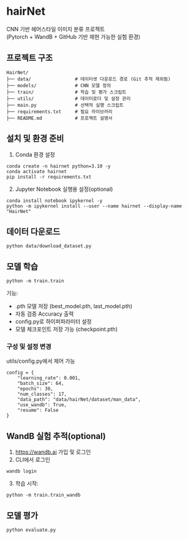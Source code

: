 # hairNet
CNN 기반 헤어스타일 이미지 분류 프로젝트  
(Pytorch + WandB + GitHub 기반 재현 가능한 실험 환경)


## 프로젝트 구조

```
HairNet/
├── data/                # 데이터셋 다운로드 경로 (Git 추적 제외됨)
├── models/              # CNN 모델 정의
├── train/               # 학습 및 평가 스크립트
├── utils/               # 데이터로더 및 설정 관리
├── main.py              # 선택적 실행 스크립트
├── requirements.txt     # 필요 라이브러리
├── README.md            # 프로젝트 설명서
```
## 설치 및 환경 준비
1. Conda 환경 설정
```
conda create -n hairnet python=3.10 -y
conda activate hairnet
pip install -r requirements.txt
```
2. Jupyter Notebook 실행용 설정(optional)
```
conda install notebook ipykernel -y
python -m ipykernel install --user --name hairnet --display-name "HairNet"
``` 
## 데이터 다운로드
```
python data/download_dataset.py
```
## 모델 학습
```
python -m train.train
```
기능:
- .pth 모델 저장 (best_model.pth, last_model.pth)
- 자동 검증 Accuracy 출력
- config.py로 하이퍼파라미터 설정
- 모델 체크포인트 저장 가능 (checkpoint.pth)

### 구성 및 설정 변경
utils/config.py에서 제어 가능
```
config = {
    "learning_rate": 0.001,
    "batch_size": 64,
    "epochs": 30,
    "num_classes": 17,
    "data_path": "data/hairNet/dataset/man_data",
    "use_wandb": True,
    "resume": False
}
```
## WandB 실험 추적(optional)
1. https://wandb.ai 가입 및 로그인
2. CLI에서 로그인
```
wandb login
```
3. 학습 시작:
```
python -m train.train_wandb
```
## 모델 평가
```
python evaluate.py
```


